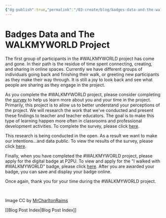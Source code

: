 ```yaml
---
{"dg-publish":true,"permalink":"/03-create/blog/badges-data-and-the-walkmyworld-project/","title":"Badges, Data, and The #WALKMYWORLD Project","tags":["walkmyworld"]}
---
```


# Badges Data and The WALKMYWORLD Project

The first group of participants in the #WALKMYWORLD project has come and gone. In their path is the residue of time spent connecting, creating, and sharing in online spaces. Currently we have different groups of individuals going back and finishing their walk, or greeting new participants as they make their way through. It is still a joy to look back and see what people are sharing as they engage in the project.

As you complete the #WALKMYWORLD project, please consider completing the [survey](https://docs.google.com/forms/d/1_8Gcb4_omB2zpveaV2h39aoVxZ3hi_gq7NFNGBz74yg/viewform) to help us learn more about you and your time in the project. Primarily, this project is to allow us to better understand your perceptions of the project. We will research the work that we've conducted and present these findings to teacher and teacher educators. The goal is to make this type of learning happen more often in classrooms and professional development activities. To complete the survey, please click [here](https://docs.google.com/forms/d/1_8Gcb4_omB2zpveaV2h39aoVxZ3hi_gq7NFNGBz74yg/viewform).

This research is being conducted in the open. As a result we want to make our intentions...and data public. To view the results of the survey, please click [here](https://docs.google.com/spreadsheets/d/1WZFp_LDbL0-iJU_9GgHkvgDjSy3X4SBuBqllPaKNB7M/edit?usp=sharing).

Finally, when you have completed the #WALKMYWORLD project, please apply for the digital badge at P2PU. To view and apply for the "I walked with #WALKMYWORLD" badge, please click [here](http://badges.p2pu.org/en/badge/view/347/). After you are awarded your badge, you can save and display your badge online.

Once again, thank you for your time during the #WALKMYWORLD project.

 

Image CC by [MrCharltonRaims](http://www.deviantart.com/art/Gone-for-a-Walk-445075078)

[[Blog Post Index\|Blog Post Index]]